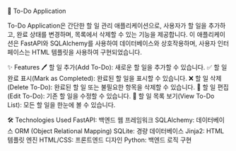 📝 To-Do Application

To-Do Application은 간단한 할 일 관리 애플리케이션으로, 사용자가 할 일을 추가하고, 완료 상태를 변경하며, 목록에서 삭제할 수 있는 기능을 제공합니다. 이 애플리케이션은 FastAPI와 SQLAlchemy를 사용하여 데이터베이스와 상호작용하며, 사용자 인터페이스는 HTML 템플릿을 사용하여 구현되었습니다.

✨ Features
🖊️ 할 일 추가(Add To-Do): 새로운 할 일을 추가할 수 있습니다.
✅ 할 일 완료 표시(Mark as Completed): 완료된 할 일을 표시할 수 있습니다.
❌ 할 일 삭제(Delete To-Do): 완료된 할 일 또는 불필요한 항목을 삭제할 수 있습니다.
📝 할 일 편집(Edit To-Do): 기존 할 일을 수정할 수 있습니다.
📄 할 일 목록 보기(View To-Do List): 모든 할 일을 한눈에 볼 수 있습니다.

🛠️ Technologies Used
FastAPI: 백엔드 웹 프레임워크
SQLAlchemy: 데이터베이스 ORM (Object Relational Mapping)
SQLite: 경량 데이터베이스
Jinja2: HTML 템플릿 엔진
HTML/CSS: 프론트엔드 디자인
Python: 백엔드 로직 구현
